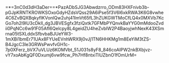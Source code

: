 =*=3nC0d3dH3aDer==*PazADbSJG3Abwdzrro_ODm83HXFnivb3b-pGJpKRNTKROWKSOxoGdyHZdsVQss29A6iPse5f3V6l6xkRWA3K6G8vwhe4C6ZvBQXBqkyfIKVonlQw2uhj41ImVt65fL3hZUKGWTMoCfLQ4x0MXVb7KcGo7oh2l9IU3cDkIl_dg3JBVESgfx3fziQxtk7GFMbPYQnvkBaYYG0mMdooZvdii0PqNCc6w91F05AfI6Qelcpy8L4geidZU4heZvblW2P4BaoyjwhNexK43XSmrna05tSXLddxSfbvbaBJUeYW3-1mXBi1bmEr71UAx8FYUeEVnhWRX9j0vJj1TN6HHKMg1m8EeYiM3tZS-B4JgcC3le3GRWsPwvfvGH1c-7p0XFerz_bVX7uVLUz6KOMVbt_51J031s8yF8_846coAIPW2nkBXbjvz-vY7xoAbKgQF0Dxumj6vw9fcw_Ph7Hf8ntxiTlUZbnO1fOmUrM=